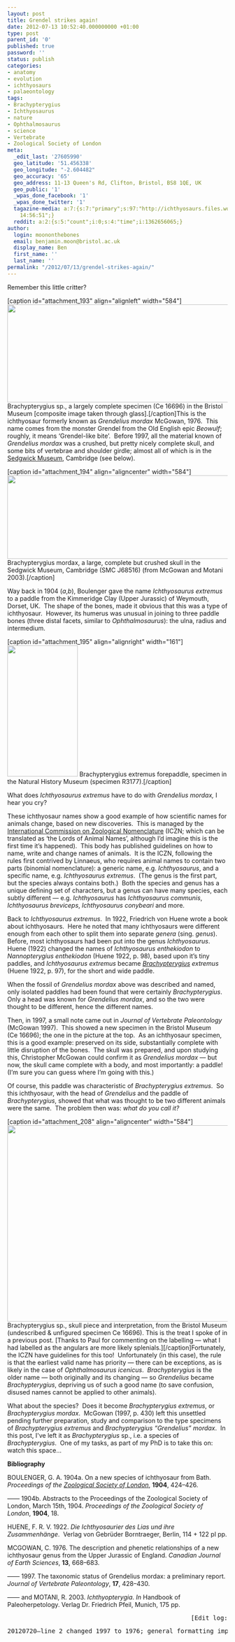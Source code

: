 ```yaml
---
layout: post
title: Grendel strikes again!
date: 2012-07-13 10:52:40.000000000 +01:00
type: post
parent_id: '0'
published: true
password: ''
status: publish
categories:
- anatomy
- evolution
- ichthyosaurs
- palaeontology
tags:
- Brachypterygius
- Ichthyosaurus
- nature
- Ophthalmosaurus
- science
- Vertebrate
- Zoological Society of London
meta:
  _edit_last: '27605990'
  geo_latitude: '51.456338'
  geo_longitude: "-2.604482"
  geo_accuracy: '65'
  geo_address: 11-13 Queen's Rd, Clifton, Bristol, BS8 1QE, UK
  geo_public: '1'
  _wpas_done_facebook: '1'
  _wpas_done_twitter: '1'
  tagazine-media: a:7:{s:7:"primary";s:97:"http://ichthyosaurs.files.wordpress.com/2012/07/brachypterygius-mordax-brsmg-ce-16696-exhibit.jpg";s:6:"images";a:4:{s:97:"http://ichthyosaurs.files.wordpress.com/2012/07/brachypterygius-mordax-brsmg-ce-16696-exhibit.jpg";a:6:{s:8:"file_url";s:97:"http://ichthyosaurs.files.wordpress.com/2012/07/brachypterygius-mordax-brsmg-ce-16696-exhibit.jpg";s:5:"width";s:4:"5386";s:6:"height";s:4:"2069";s:4:"type";s:5:"image";s:4:"area";s:8:"11143634";s:9:"file_path";s:0:"";}s:78:"http://ichthyosaurs.files.wordpress.com/2012/07/smcj68516mcgowanmotani2003.jpg";a:6:{s:8:"file_url";s:78:"http://ichthyosaurs.files.wordpress.com/2012/07/smcj68516mcgowanmotani2003.jpg";s:5:"width";s:4:"1913";s:6:"height";s:3:"626";s:4:"type";s:5:"image";s:4:"area";s:7:"1197538";s:9:"file_path";s:0:"";}s:88:"http://ichthyosaurs.files.wordpress.com/2012/07/brachypterygius-extremus-forepaddle2.jpg";a:6:{s:8:"file_url";s:88:"http://ichthyosaurs.files.wordpress.com/2012/07/brachypterygius-extremus-forepaddle2.jpg";s:5:"width";s:4:"1320";s:6:"height";s:4:"2445";s:4:"type";s:5:"image";s:4:"area";s:7:"3227400";s:9:"file_path";s:0:"";}s:107:"http://ichthyosaurs.files.wordpress.com/2012/07/brachypterygius-brsmg-ce-16696-skull-piece-mixed-100dpi.png";a:6:{s:8:"file_url";s:107:"http://ichthyosaurs.files.wordpress.com/2012/07/brachypterygius-brsmg-ce-16696-skull-piece-mixed-100dpi.png";s:5:"width";s:4:"1189";s:6:"height";s:3:"915";s:4:"type";s:5:"image";s:4:"area";s:7:"1087935";s:9:"file_path";s:0:"";}}s:6:"videos";a:0:{}s:11:"image_count";s:1:"4";s:6:"author";s:8:"27605990";s:7:"blog_id";s:8:"28036284";s:9:"mod_stamp";s:19:"2012-07-20
    14:56:51";}
  reddit: a:2:{s:5:"count";i:0;s:4:"time";i:1362656065;}
author:
  login: moononthebones
  email: benjamin.moon@bristol.ac.uk
  display_name: Ben
  first_name: ''
  last_name: ''
permalink: "/2012/07/13/grendel-strikes-again/"
---
```

<p>Remember this little critter?</p>
<p>[caption id="attachment_193" align="alignleft" width="584"]<a href="http://ichthyosaurs.files.wordpress.com/2012/07/brachypterygius-mordax-brsmg-ce-16696-exhibit.jpg"><img class="size-full wp-image-193" title="Brachypterygius mordax BRSMG Ce 16696 exhibit" src="{{ site.baseurl }}/assets/brachypterygius-mordax-brsmg-ce-16696-exhibit.jpg" alt="" width="584" height="224" /></a> Brachypterygius sp., a largely complete specimen (Ce 16696) in the Bristol Museum [composite image taken through glass].[/caption]This is the ichthyosaur formerly known as <em>Grendelius mordax </em>McGowan, 1976.  This name comes from the monster Grendel from the Old English epic <em>Beowulf</em>; roughly, it means ‘Grendel-like bite’.  Before 1997, all the material known of <em>Grendelius mordax</em> was a crushed, but pretty nicely complete skull, and some bits of vertebrae and shoulder girdle; almost all of which is in the <a class="zem_slink" title="Sedgwick Museum of Earth Sciences" href="http://en.wikipedia.org/wiki/Sedgwick_Museum_of_Earth_Sciences" rel="wikipedia" target="_blank">Sedgwick Museum</a>, Cambridge (see below).</p>
<p>[caption id="attachment_194" align="aligncenter" width="584"]<a href="http://ichthyosaurs.files.wordpress.com/2012/07/smcj68516mcgowanmotani2003.jpg"><img class="size-full wp-image-194" title="SMCJ68516(McGowanMotani2003)" src="{{ site.baseurl }}/assets/smcj68516mcgowanmotani2003.jpg" alt="" width="584" height="191" /></a> Brachypterygius mordax, a large, complete but crushed skull in the Sedgwick Museum, Cambridge (SMC J68516) (from McGowan and Motani 2003).[/caption]</p>
<p>Way back in 1904 (<em>a</em>,<em>b</em>), Boulenger gave the name <em>Ichthyosaurus extremus</em> to a paddle from the Kimmeridge Clay (Upper Jurassic) of Weymouth, Dorset, UK.  The shape of the bones, made it obvious that this was a type of ichthyosaur.  However, its humerus was unusual in joining to three paddle bones (three distal facets, similar to <em>Ophthalmosaurus</em>): the ulna, radius and intermedium.</p>
<p>[caption id="attachment_195" align="alignright" width="161"]<a href="http://ichthyosaurs.files.wordpress.com/2012/07/brachypterygius-extremus-forepaddle2.jpg"><img class="size-medium wp-image-195" title="Brachypterygius extremus forepaddle2" src="{{ site.baseurl }}/assets/brachypterygius-extremus-forepaddle2.jpg?w=161" alt="" width="161" height="300" /></a> Brachypterygius extremus forepaddle, specimen in the Natural History Museum (specimen R3177).[/caption]</p>
<p>What does <em>Ichthyosaurus extremus</em> have to do with <em>Grendelius mordax,</em> I hear you cry?</p>
<p>These ichthyosaur names show a good example of how scientific names for animals change, based on new discoveries.  This is managed by the <a class="zem_slink" title="International Commission on Zoological Nomenclature" href="http://en.wikipedia.org/wiki/International_Commission_on_Zoological_Nomenclature" rel="wikipedia" target="_blank">International Commission on Zoological Nomenclature</a> (ICZN; which can be translated as ‘the Lords of Animal Names’, although I’d imagine this is the first time it’s happened).  This body has published guidelines on how to name, write and change names of animals.  It is the ICZN, following the rules first contrived by Linnaeus, who requires animal names to contain two parts (binomial nomenclature): a generic name, e.g. <em>Ichthyosaurus</em>, and a specific name, e.g. <em>Ichthyosaurus extremus</em>.  (The genus is the first part, but the species always contains both.)  Both the species and genus has a unique defining set of characters, but a genus can have many species, each subtly different — e.g. <em>Ichthyosaurus</em> has <em>Ichthyosaurus</em> <em>communis</em>, <em>Ichthyosaurus</em> <em>breviceps</em>, <em>Ichthyosaurus conybeari</em> and more.</p>
<p>Back to <em>Ichthyosaurus extremus</em>.  In 1922, Friedrich von Huene wrote a book about ichthyosaurs.  Here he noted that many ichthyosaurs were different enough from each other to split them into separate <em>genera</em> (sing. <em>genus</em>).  Before, most ichthyosaurs had been put into the genus <em>Ichthyosaurus</em>.  Huene (1922) changed the names of <em>Ichthyosaurus enthekiodon</em> to <em>Nannopterygius enthekiodon </em>(Huene 1922, p. 98), based upon it’s tiny paddles, and <em>Ichthyosaurus extremus</em> became <em><a class="zem_slink" title="Brachypterygius" href="http://en.wikipedia.org/wiki/Brachypterygius" rel="wikipedia" target="_blank">Brachypterygius</a> extremus </em>(Huene 1922, p. 97), for the short and wide paddle.</p>
<p>When the fossil of <em>Grendelius mordax</em> above was described and named, only isolated paddles had been found that were certainly <em>Brachypterygius</em>.  Only a head was known for <em>Grendelius mordax</em>, and so the two were thought to be different, hence the different names.</p>
<p>Then, in 1997, a small note came out in <em>Journal of Vertebrate Paleontology</em> (McGowan 1997).  This showed a new specimen in the Bristol Museum (Ce 16696); the one in the picture at the top.  As an ichthyosaur specimen, this is a good example: preserved on its side, substantially complete with little disruption of the bones.  The skull was prepared, and upon studying this, Christopher McGowan could confirm it as <em>Grendelius mordax</em> — but now, the skull came complete with a body, and most importantly: a paddle! (I’m sure you can guess where I’m going with this.)</p>
<p>Of course, this paddle was characteristic of <em>Brachypterygius extremus</em>.  So this ichthyosaur, with the head of <em>Grendelius</em> and the paddle of <em>Brachypterygius</em>, showed that what was thought to be two different animals were the same.  The problem then was: <em>what do you call it?</em></p>
<p>[caption id="attachment_208" align="aligncenter" width="584"]<a href="http://ichthyosaurs.files.wordpress.com/2012/07/brachypterygius-brsmg-ce-16696-skull-piece-mixed-100dpi.png"><img class="size-full wp-image-208" title="Brachypterygius BRSMG Ce 16696 skull piece mixed 100dpi" src="{{ site.baseurl }}/assets/brachypterygius-brsmg-ce-16696-skull-piece-mixed-100dpi.png" alt="" width="584" height="449" /></a> Brachypterygius sp., skull piece and interpretation, from the Bristol Museum (undescribed &amp; unfigured specimen Ce 16696). This is the treat I spoke of in a previous post. [Thanks to Paul for commenting on the labelling — what I had labelled as the angulars are more likely splenials.][/caption]Fortunately, the ICZN have guidelines for this too!  Unfortunately (in this case), the rule is that the earliest valid name has priority — there can be exceptions, as is likely in the case of <em>Ophthalmosaurus icenicus</em>.  <em>Brachypterygius </em>is the older name — both originally and its changing — so <em>Grendelius</em> became <em>Brachypterygius</em>, depriving us of such a good name (to save confusion, disused names cannot be applied to other animals).</p>
<p>What about the species?  Does it become <em>Brachypterygius extremus</em>, or <em>Brachypterygius mordax</em>.  McGowan (1997, p. 430) left this unsettled pending further preparation, study and comparison to the type specimens of <em>Brachypterygius extremus</em> and <em>Brachypterygius “Grendelius” mordax</em>.  In this post, I've left it as <em>Brachypterygius </em>sp., i.e. a species of <em>Brachypterygius</em>.  One of my tasks, as part of my PhD is to take this on: watch this space…</p>
<p><strong>Bibliography</strong></p>
<p>BOULENGER, G. A. 1904a. On a new species of ichthyosaur from Bath. <em>Proceedings of the <a class="zem_slink" title="Zoological Society of London" href="http://en.wikipedia.org/wiki/Zoological_Society_of_London" rel="wikipedia" target="_blank">Zoological Society of London</a></em>, <strong>1904</strong>, 424–426.</p>
<p>—— 1904b. Abstracts to the Proceedings of the Zoological Society of London, March 15th, 1904. <em>Proceedings of the Zoological Society of London</em>, <strong>1904</strong>, 18.</p>
<p>HUENE, F. R. V. 1922. <em>Die Ichthyosaurier des Lias und ihre Zusammenhänge</em>.  Verlag von Gebrüder Borntraeger, Berlin, 114 + 122 pl pp.</p>
<p>MCGOWAN, C. 1976. The description and phenetic relationships of a new ichthyosaur genus from the Upper Jurassic of England. <em>Canadian Journal of Earth Sciences</em>, <strong>13</strong>, 668–683.</p>
<p>—— 1997. The taxonomic status of Grendelius mordax: a preliminary report. <em>Journal of Vertebrate Paleontology</em>, <strong>17</strong>, 428–430.</p>
<p>—— and MOTANI, R. 2003. <em>Ichthyopterygia</em>. <em>In</em> Handbook of Paleoherpetology. Verlag Dr. Friedrich Pfeil, Munich, 175 pp.</p>
<pre style="text-align:right;">[Edit log:</pre>
<pre style="text-align:right;">20120720—line 2 changed 1997 to 1976; general formatting improvements.]</pre>

